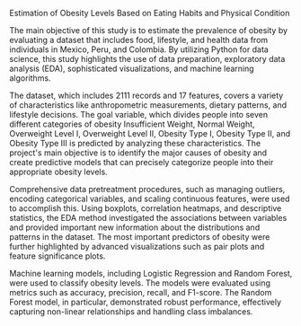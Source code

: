 Estimation of Obesity Levels Based on Eating Habits and Physical Condition

The main objective of this study is to estimate the prevalence of obesity by evaluating a dataset that includes food, lifestyle, and health data from individuals in Mexico, Peru, and Colombia. By utilizing Python for data science, this study highlights the use of data preparation, exploratory data analysis (EDA), sophisticated visualizations, and machine learning algorithms.

The dataset, which includes 2111 records and 17 features, covers a variety of characteristics like anthropometric measurements, dietary patterns, and lifestyle decisions. The goal variable, which divides people into seven different categories of obesity Insufficient Weight, Normal Weight, Overweight Level I, Overweight Level II, Obesity Type I, Obesity Type II, and Obesity Type III is predicted by analyzing these characteristics. The project's main objective is to identify the major causes of obesity and create predictive models that can precisely categorize people into their appropriate obesity levels.

Comprehensive data pretreatment procedures, such as managing outliers, encoding categorical variables, and scaling continuous features, were used to accomplish this. Using boxplots, correlation heatmaps, and descriptive statistics, the EDA method investigated the associations between variables and provided important new information about the distributions and patterns in the dataset. The most important predictors of obesity were further highlighted by advanced visualizations such as pair plots and feature significance plots.

Machine learning models, including Logistic Regression and Random Forest, were used to classify obesity levels. The models were evaluated using metrics such as accuracy, precision, recall, and F1-score. The Random Forest model, in particular, demonstrated robust performance, effectively capturing non-linear relationships and handling class imbalances.
